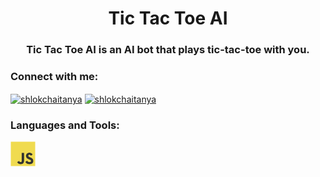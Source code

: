 <h1 align="center">Tic Tac Toe AI</h1>
<h3 align="center">Tic Tac Toe AI is an AI bot that plays tic-tac-toe with you.</h3>

<h3 align="left">Connect with me:</h3>
<p align="left">
<a href="https://twitter.com/shlokchaitanya" target="blank"><img align="center" src="https://raw.githubusercontent.com/rahuldkjain/github-profile-readme-generator/master/src/images/icons/Social/twitter.svg" alt="shlokchaitanya" height="30" width="40" /></a>
<a href="https://instagram.com/shlokchaitanya" target="blank"><img align="center" src="https://raw.githubusercontent.com/rahuldkjain/github-profile-readme-generator/master/src/images/icons/Social/instagram.svg" alt="shlokchaitanya" height="30" width="40" /></a>
</p>

<h3 align="left">Languages and Tools:</h3>
<p align="left"> <a href="https://developer.mozilla.org/en-US/docs/Web/JavaScript" target="_blank" rel="noreferrer"> <img src="https://raw.githubusercontent.com/devicons/devicon/master/icons/javascript/javascript-original.svg" alt="javascript" width="40" height="40"/> </a> </p>

